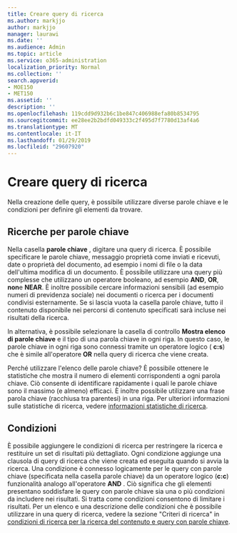 ```yaml
---
title: Creare query di ricerca
ms.author: markjjo
author: markjjo
manager: laurawi
ms.date: ''
ms.audience: Admin
ms.topic: article
ms.service: o365-administration
localization_priority: Normal
ms.collection: ''
search.appverid:
- MOE150
- MET150
ms.assetid: ''
description: ''
ms.openlocfilehash: 119cdd9d932b6c1be847c406988efa80b8534795
ms.sourcegitcommit: ee28ee2b2bdfd049333c2f495d7f7780d13af4a6
ms.translationtype: MT
ms.contentlocale: it-IT
ms.lasthandoff: 01/29/2019
ms.locfileid: "29607920"
---
```

# <a name="building-search-queries"></a>Creare query di ricerca
Nella creazione delle query, è possibile utilizzare diverse parole chiave e le condizioni per definire gli elementi da trovare.

## <a name="keyword-searches"></a>Ricerche per parole chiave
Nella casella **parole chiave** , digitare una query di ricerca. È possibile specificare le parole chiave, messaggio proprietà come inviati e ricevuti, date o proprietà del documento, ad esempio i nomi di file o la data dell'ultima modifica di un documento. È possibile utilizzare una query più complesse che utilizzano un operatore booleano, ad esempio **AND**, **OR**, **non**e **NEAR**. È inoltre possibile cercare informazioni sensibili (ad esempio numeri di previdenza sociale) nei documenti o ricerca per i documenti condivisi esternamente. Se si lascia vuota la casella parole chiave, tutto il contenuto disponibile nei percorsi di contenuto specificati sarà incluse nei risultati della ricerca.
    
In alternativa, è possibile selezionare la casella di controllo **Mostra elenco di parole chiave** e il tipo di una parola chiave in ogni riga. In questo caso, le parole chiave in ogni riga sono connessi tramite un operatore logico ( **c:s**) che è simile all'operatore **OR** nella query di ricerca che viene creata. 
    
Perché utilizzare l'elenco delle parole chiave? È possibile ottenere le statistiche che mostra il numero di elementi corrispondenti a ogni parola chiave. Ciò consente di identificare rapidamente i quali le parole chiave sono il massimo (e almeno) efficaci. È inoltre possibile utilizzare una frase parola chiave (racchiusa tra parentesi) in una riga. Per ulteriori informazioni sulle statistiche di ricerca, vedere [informazioni statistiche di ricerca](search-statistics.md).

## <a name="conditions"></a>Condizioni    
È possibile aggiungere le condizioni di ricerca per restringere la ricerca e restituire un set di risultati più dettagliato. Ogni condizione aggiunge una clausola di query di ricerca che viene creata ed eseguita quando si avvia la ricerca. Una condizione è connesso logicamente per le query con parole chiave (specificata nella casella parole chiave) da un operatore logico (**c:c**) funzionalità analogo all'operatore **AND** . Ciò significa che gli elementi presentano soddisfare le query con parole chiave sia una o più condizioni da includere nei risultati. Si tratta come condizioni consentono di limitare i risultati. Per un elenco e una descrizione delle condizioni che è possibile utilizzare in una query di ricerca, vedere la sezione "Criteri di ricerca" in [condizioni di ricerca per la ricerca del contenuto e query con parole chiave](../keyword-queries-and-search-conditions.md#search-conditions).


